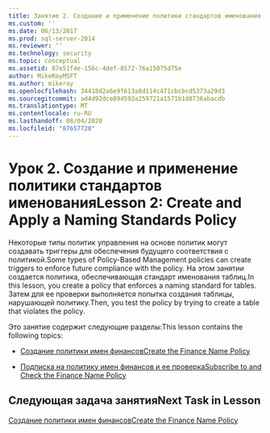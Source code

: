 ```yaml
---
title: Занятие 2. Создание и применение политики стандартов именования | Документация Майкрософт
ms.custom: ''
ms.date: 06/13/2017
ms.prod: sql-server-2014
ms.reviewer: ''
ms.technology: security
ms.topic: conceptual
ms.assetid: 87e51f4e-156c-4def-8572-76a15075d75e
author: MikeRayMSFT
ms.author: mikeray
ms.openlocfilehash: 34418d2a6e9f613a8d114c471cbcbcd5373a29d3
ms.sourcegitcommit: ad4d92dce894592a259721a1571b1d8736abacdb
ms.translationtype: MT
ms.contentlocale: ru-RU
ms.lasthandoff: 08/04/2020
ms.locfileid: "87657720"
---
```

# <a name="lesson-2-create-and-apply-a-naming-standards-policy"></a><span data-ttu-id="778d2-102">Урок 2. Создание и применение политики стандартов именования</span><span class="sxs-lookup"><span data-stu-id="778d2-102">Lesson 2: Create and Apply a Naming Standards Policy</span></span>
  <span data-ttu-id="778d2-103">Некоторые типы политик управления на основе политик могут создавать триггеры для обеспечения будущего соответствия с политикой.</span><span class="sxs-lookup"><span data-stu-id="778d2-103">Some types of Policy-Based Management policies can create triggers to enforce future compliance with the policy.</span></span> <span data-ttu-id="778d2-104">На этом занятии создается политика, обеспечивающая стандарт именования таблиц.</span><span class="sxs-lookup"><span data-stu-id="778d2-104">In this lesson, you create a policy that enforces a naming standard for tables.</span></span> <span data-ttu-id="778d2-105">Затем для ее проверки выполняется попытка создания таблицы, нарушающей политику.</span><span class="sxs-lookup"><span data-stu-id="778d2-105">Then, you test the policy by trying to create a table that violates the policy.</span></span>  
  
 <span data-ttu-id="778d2-106">Это занятие содержит следующие разделы:</span><span class="sxs-lookup"><span data-stu-id="778d2-106">This lesson contains the following topics:</span></span>  
  
-   [<span data-ttu-id="778d2-107">Создание политики имен финансов</span><span class="sxs-lookup"><span data-stu-id="778d2-107">Create the Finance Name Policy</span></span>](lesson-2-1-create-the-finance-name-policy.md)  
  
-   [<span data-ttu-id="778d2-108">Подписка на политику имен финансов и ее проверка</span><span class="sxs-lookup"><span data-stu-id="778d2-108">Subscribe to and Check the Finance Name Policy</span></span>](lesson-2-2-subscribe-to-and-check-the-finance-name-policy.md)  
  
## <a name="next-task-in-lesson"></a><span data-ttu-id="778d2-109">Следующая задача занятия</span><span class="sxs-lookup"><span data-stu-id="778d2-109">Next Task in Lesson</span></span>  
 [<span data-ttu-id="778d2-110">Создание политики имен финансов</span><span class="sxs-lookup"><span data-stu-id="778d2-110">Create the Finance Name Policy</span></span>](lesson-2-1-create-the-finance-name-policy.md)  
  
  
